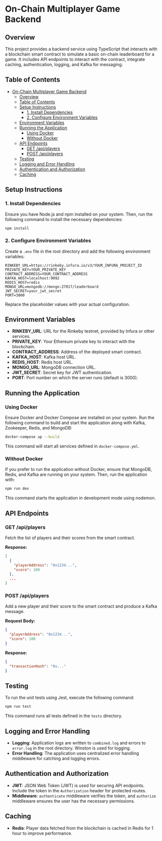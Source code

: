 # On-Chain Multiplayer Game Backend

## Overview

This project provides a backend service using TypeScript that interacts with a blockchain smart contract to simulate a basic on-chain leaderboard for a game. It includes API endpoints to interact with the contract, integrate caching, authentication, logging, and Kafka for messaging.

## Table of Contents

- [On-Chain Multiplayer Game Backend](#on-chain-multiplayer-game-backend)
  - [Overview](#overview)
  - [Table of Contents](#table-of-contents)
  - [Setup Instructions](#setup-instructions)
    - [1. Install Dependencies](#1-install-dependencies)
    - [2. Configure Environment Variables](#2-configure-environment-variables)
  - [Environment Variables](#environment-variables)
  - [Running the Application](#running-the-application)
    - [Using Docker](#using-docker)
    - [Without Docker](#without-docker)
  - [API Endpoints](#api-endpoints)
    - [GET /api/players](#get-apiplayers)
    - [POST /api/players](#post-apiplayers)
  - [Testing](#testing)
  - [Logging and Error Handling](#logging-and-error-handling)
  - [Authentication and Authorization](#authentication-and-authorization)
  - [Caching](#caching)

## Setup Instructions

### 1. Install Dependencies

Ensure you have Node.js and npm installed on your system. Then, run the following command to install the necessary dependencies:

```bash
npm install
```

### 2. Configure Environment Variables

Create a `.env` file in the root directory and add the following environment variables:

```plaintext
RINKEBY_URL=https://rinkeby.infura.io/v3/YOUR_INFURA_PROJECT_ID
PRIVATE_KEY=YOUR_PRIVATE_KEY
CONTRACT_ADDRESS=YOUR_CONTRACT_ADDRESS
KAFKA_HOST=localhost:9092
REDIS_HOST=redis
MONGO_URL=mongodb://mongo:27017/leaderboard
JWT_SECRET=your_jwt_secret
PORT=3000
```

Replace the placeholder values with your actual configuration.

## Environment Variables

- **RINKEBY_URL**: URL for the Rinkeby testnet, provided by Infura or other services.
- **PRIVATE_KEY**: Your Ethereum private key to interact with the blockchain.
- **CONTRACT_ADDRESS**: Address of the deployed smart contract.
- **KAFKA_HOST**: Kafka host URL.
- **REDIS_HOST**: Redis host URL.
- **MONGO_URL**: MongoDB connection URL.
- **JWT_SECRET**: Secret key for JWT authentication.
- **PORT**: Port number on which the server runs (default is 3000).

## Running the Application

### Using Docker

Ensure Docker and Docker Compose are installed on your system. Run the following command to build and start the application along with Kafka, Zookeeper, Redis, and MongoDB:

```bash
docker-compose up --build
```

This command will start all services defined in `docker-compose.yml`.

### Without Docker

If you prefer to run the application without Docker, ensure that MongoDB, Redis, and Kafka are running on your system. Then, run the application with:

```bash
npm run dev
```

This command starts the application in development mode using nodemon.

## API Endpoints

### GET /api/players

Fetch the list of players and their scores from the smart contract.

**Response:**

```json
[
  {
    "playerAddress": "0x1234...",
    "score": 100
  },
  ...
]
```

### POST /api/players

Add a new player and their score to the smart contract and produce a Kafka message.

**Request Body:**

```json
{
  "playerAddress": "0x1234...",
  "score": 100
}
```

**Response:**

```json
{
  "transactionHash": "0x..."
}
```

## Testing

To run the unit tests using Jest, execute the following command:

```bash
npm run test
```

This command runs all tests defined in the `tests` directory.

## Logging and Error Handling

- **Logging**: Application logs are written to `combined.log` and errors to `error.log` in the root directory. Winston is used for logging.
- **Error Handling**: The application uses centralized error handling middleware for catching and logging errors.

## Authentication and Authorization

- **JWT**: JSON Web Token (JWT) is used for securing API endpoints. Include the token in the `Authorization` header for protected routes.
- **Middleware**: `authenticate` middleware verifies the token, and `authorize` middleware ensures the user has the necessary permissions.

## Caching

- **Redis**: Player data fetched from the blockchain is cached in Redis for 1 hour to improve performance.

